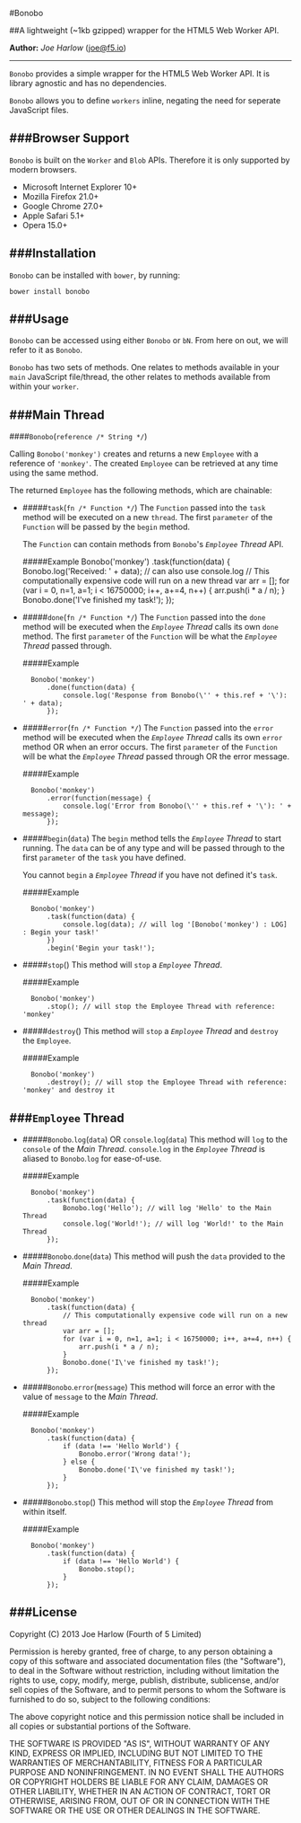 #Bonobo

##A lightweight (~1kb gzipped) wrapper for the HTML5 Web Worker API.

**Author:** *Joe Harlow* (<joe@f5.io>)

---
`Bonobo` provides a simple wrapper for the HTML5 Web Worker API. It is library agnostic and has no dependencies.

`Bonobo` allows you to define `workers` inline, negating the need for seperate JavaScript files.

###Browser Support
---

`Bonobo` is built on the `Worker` and `Blob` APIs. Therefore it is only supported by modern browsers.

- Microsoft Internet Explorer 10+
- Mozilla Firefox 21.0+
- Google Chrome 27.0+
- Apple Safari 5.1+
- Opera 15.0+

###Installation
---

`Bonobo` can be installed with `bower`, by running:

`bower install bonobo`

###Usage
---

`Bonobo` can be accessed using either `Bonobo` or `bN`. From here on out, we will refer to it as `Bonobo`.

`Bonobo` has two sets of methods. One relates to methods available in your `main` JavaScript file/thread, the other relates to methods available from within your `worker`.

###Main Thread
---

####`Bonobo`(`reference /* String */`)

Calling `Bonobo('monkey')` creates and returns a new `Employee` with a reference of `'monkey'`. The created `Employee` can be retrieved at any time using the same method.

The returned `Employee` has the following methods, which are chainable:

- #####`task`(`fn /* Function */`)
	The `Function` passed into the `task` method will be executed on a new `thread`. The first `parameter` of the `Function` will be passed by the `begin` method.
	
	The `Function` can contain methods from `Bonobo`'s *`Employee` Thread* API.
	
	#####Example
        Bonobo('monkey')
    	    .task(function(data) {
    		    Bonobo.log('Received: ' + data); // can also use console.log
    		    // This computationally expensive code will run on a new thread
    		    var arr = [];
			    for (var i = 0, n=1, a=1; i < 16750000; i++, a+=4, n++) {
				    arr.push(i * a / n);
			    }
			    Bonobo.done('I\'ve finished my task!');
    	    });

- #####`done`(`fn /* Function */`)
	The `Function` passed into the `done` method will be executed when the *`Employee` Thread* calls its own `done` method. The first `parameter` of the `Function` will be what the *`Employee` Thread* passed through.
	
	#####Example

	    Bonobo('monkey')
	    	.done(function(data) {
	       		console.log('Response from Bonobo(\'' + this.ref + '\'): ' + data);
	       	});


- #####`error`(`fn /* Function */`)
	The `Function` passed into the `error` method will be executed when the *`Employee` Thread* calls its own `error` method OR when an error occurs. The first `parameter` of the `Function` will be what the *`Employee` Thread* passed through OR the error message.
	
	#####Example

	    Bonobo('monkey')
	    	.error(function(message) {
	       		console.log('Error from Bonobo(\'' + this.ref + '\'): ' + message);
	       	});

- #####`begin`(`data`)
	The `begin` method tells the *`Employee` Thread* to start running. The `data` can be of any type and will be passed through to the first `parameter` of the `task` you have defined.
	
	You cannot `begin` a *`Employee` Thread* if you have not defined it's `task`.

	#####Example

	    Bonobo('monkey')
	    	.task(function(data) {
	    		console.log(data); // will log '[Bonobo('monkey') : LOG] : Begin your task!'
	    	})
	    	.begin('Begin your task!');

- #####`stop`()
	This method will `stop` a *`Employee` Thread*.
	
	#####Example

	    Bonobo('monkey')
	    	.stop(); // will stop the Employee Thread with reference: 'monkey'

- #####`destroy`()
	This method will `stop` a *`Employee` Thread* and `destroy` the `Employee`.
	
	#####Example

	    Bonobo('monkey')
	    	.destroy(); // will stop the Employee Thread with reference: 'monkey' and destroy it



###`Employee` Thread
---
- #####`Bonobo`.`log`(`data`) OR `console`.`log`(`data`)
	This method will `log` to the `console` of the *Main Thread*. `console`.`log` in the *`Employee` Thread* is aliased to `Bonobo`.`log` for ease-of-use.

	#####Example

	    Bonobo('monkey')
	    	.task(function(data) {
	    		Bonobo.log('Hello'); // will log 'Hello' to the Main Thread
	    		console.log('World!'); // will log 'World!' to the Main Thread
	       	});
	
- #####`Bonobo`.`done`(`data`)
	This method will push the `data` provided to the *Main Thread*.
	
	#####Example

	    Bonobo('monkey')
	    	.task(function(data) {
	    		// This computationally expensive code will run on a new thread
	    		var arr = [];
				for (var i = 0, n=1, a=1; i < 16750000; i++, a+=4, n++) {
					arr.push(i * a / n);
				}
				Bonobo.done('I\'ve finished my task!');
	    	});


- #####`Bonobo`.`error`(`message`)
	This method will force an error with the value of `message` to the *Main Thread*.
	
	#####Example

	    Bonobo('monkey')
	    	.task(function(data) {
	    		if (data !== 'Hello World') {
	    			Bonobo.error('Wrong data!');
	    		} else {
	    			Bonobo.done('I\'ve finished my task!');
	    		}
	    	});

- #####`Bonobo`.`stop`()
	This method will stop the *`Employee` Thread* from within itself.
	
	#####Example

	    Bonobo('monkey')
	    	.task(function(data) {
	    		if (data !== 'Hello World') {
	    			Bonobo.stop();
	    		}
	    	});
	
###License
---

Copyright (C) 2013 Joe Harlow (Fourth of 5 Limited)

Permission is hereby granted, free of charge, to any person obtaining a copy of this software and associated documentation files (the "Software"), to deal in the Software without restriction, including without limitation the rights to use, copy, modify, merge, publish, distribute, sublicense, and/or sell copies of the Software, and to permit persons to whom the Software is furnished to do so, subject to the following conditions:

The above copyright notice and this permission notice shall be included in all copies or substantial portions of the Software.

THE SOFTWARE IS PROVIDED "AS IS", WITHOUT WARRANTY OF ANY KIND, EXPRESS OR IMPLIED, INCLUDING BUT NOT LIMITED TO THE WARRANTIES OF MERCHANTABILITY, FITNESS FOR A PARTICULAR PURPOSE AND NONINFRINGEMENT. IN NO EVENT SHALL THE AUTHORS OR COPYRIGHT HOLDERS BE LIABLE FOR ANY CLAIM, DAMAGES OR OTHER LIABILITY, WHETHER IN AN ACTION OF CONTRACT, TORT OR OTHERWISE, ARISING FROM, OUT OF OR IN CONNECTION WITH THE SOFTWARE OR THE USE OR OTHER DEALINGS IN THE SOFTWARE.




